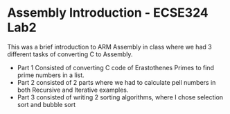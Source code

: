 # Assembly Introduction - ECSE324 Lab2

This was a brief introduction to ARM Assembly in class where we had 3 different tasks of converting C to Assembly. 
* Part 1 Consisted of converting C code of Erastothenes Primes to find prime numbers in a list. 
* Part 2 consisted of 2 parts where we had to calculate pell numbers in both Recursive and Iterative examples.
* Part 3 consisted of writing 2 sorting algorithms, where I chose selection sort and bubble sort
